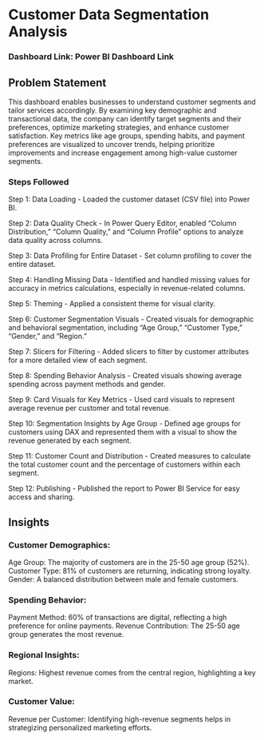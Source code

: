 # Customer Data Segmentation Analysis

### Dashboard Link: Power BI Dashboard Link

## Problem Statement

This dashboard enables businesses to understand customer segments and tailor services accordingly. By examining key demographic and transactional data, the company can identify target segments and their preferences, optimize marketing strategies, and enhance customer satisfaction. Key metrics like age groups, spending habits, and payment preferences are visualized to uncover trends, helping prioritize improvements and increase engagement among high-value customer segments.

### Steps Followed

Step 1: Data Loading - Loaded the customer dataset (CSV file) into Power BI.

Step 2: Data Quality Check - In Power Query Editor, enabled “Column Distribution,” “Column Quality,” and “Column Profile” options to analyze data quality across columns.

Step 3: Data Profiling for Entire Dataset - Set column profiling to cover the entire dataset.

Step 4: Handling Missing Data - Identified and handled missing values for accuracy in metrics calculations, especially in revenue-related columns.

Step 5: Theming - Applied a consistent theme for visual clarity.

Step 6: Customer Segmentation Visuals - Created visuals for demographic and behavioral segmentation, including “Age Group,” “Customer Type,” “Gender,” and “Region.”

Step 7: Slicers for Filtering - Added slicers to filter by customer attributes for a more detailed view of each segment.

Step 8: Spending Behavior Analysis - Created visuals showing average spending across payment methods and gender.

Step 9: Card Visuals for Key Metrics - Used card visuals to represent average revenue per customer and total revenue.

Step 10: Segmentation Insights by Age Group - Defined age groups for customers using DAX and represented them with a visual to show the revenue generated by each segment.

Step 11: Customer Count and Distribution - Created measures to calculate the total customer count and the percentage of customers within each segment.

Step 12: Publishing - Published the report to Power BI Service for easy access and sharing.

## Insights

### Customer Demographics:

Age Group: The majority of customers are in the 25-50 age group (52%).
Customer Type: 81% of customers are returning, indicating strong loyalty.
Gender: A balanced distribution between male and female customers.

### Spending Behavior:

Payment Method: 60% of transactions are digital, reflecting a high preference for online payments.
Revenue Contribution: The 25-50 age group generates the most revenue.

### Regional Insights:

Regions: Highest revenue comes from the central region, highlighting a key market.

### Customer Value:

Revenue per Customer: Identifying high-revenue segments helps in strategizing personalized marketing efforts.
